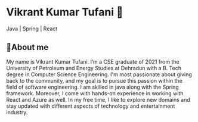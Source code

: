 # Vikrant Kumar Tufani 🙂

Java | Spring | React

<!--![](https://github-readme-stats.vercel.app/api?username=VikrantTufani1999&show_icons=true&line_height=30)-->

## 🧐About me 

My name is Vikrant Kumar Tufani. I’m a CSE graduate of 2021 from the University of Petroleum and Energy Studies at Dehradun with a B. Tech degree in Computer Science Engineering. I'm most passionate about giving back to the community, and my goal is to pursue this passion within the field of software engineering. 
I am skilled in java along with the Spring framework. Moreover, I come with hands-on experience in working with React and Azure as well. In my free time, I like to explore new domains and stay updated with different aspects of technology and entertainment industry.

<!--## ⚡Skills :desktop_computer: :keyboard:

* Java
* Spring
* MySQL & DBMS
* Javascript & React
* C++ 
* Azure / AWS
* Python
* HTML
* CSS

## 💻You can find me on:

<a href="https://www.linkedin.com/in/vikranttufani1999/">
  <img align="left" width="50px" src="https://img.icons8.com/cute-clipart/64/000000/linkedin.png" />
</a>
<a href = "mailto: 8052007294vicky@gmail.com">
  <img align="left" width="50px" src="https://img.icons8.com/plasticine/2x/gmail.png" />
</a>

<!--* LinkedIn: *[Vikrant Tufani](https://www.linkedin.com/in/vikranttufani1999/)*-->






<!--
**VikrantTufani1999/VikrantTufani1999** is a ✨ _special_ ✨ repository because its `README.md` (this file) appears on your GitHub profile.

Here are some ideas to get you started:

- 🔭 I’m currently working on ...
- 🌱 I’m currently learning ...
- 👯 I’m looking to collaborate on ...
- 🤔 I’m looking for help with ...
- 💬 Ask me about ...
- 📫 How to reach me:
# Links:

- 😄 Pronouns: ...
- ⚡ Fun fact: ...
-->
